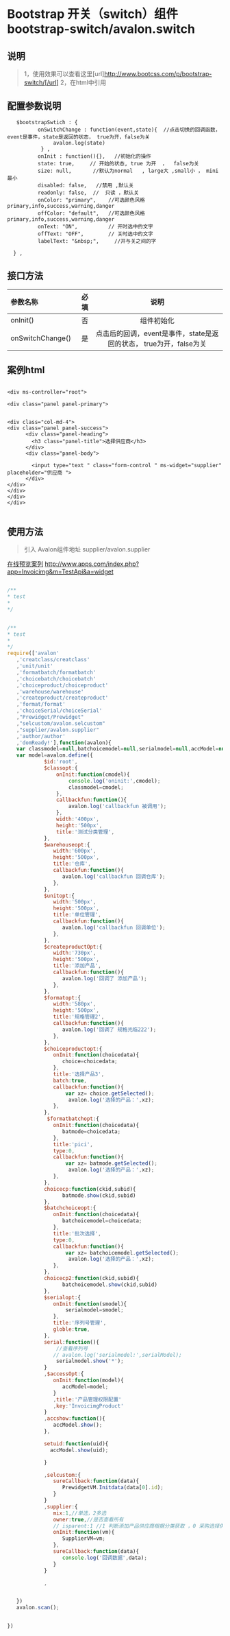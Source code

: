 # Bootstrap 开关（switch）组件 bootstrap-switch/avalon.switch

## 说明
  > 1，使用效果可以查看这里[url]http://www.bootcss.com/p/bootstrap-switch/[/url]
  > 2，在html中引用 <div  ms-widget="bootstrap-swtich,$,$bootstrapSwtich"> </div>



## 配置参数说明
       $bootstrapSwtich : {
              onSwitchChange : function(event,state){  //点击切换的回调函数，event是事件，state是返回的状态， true为开，false为关
                   avalon.log(state)   
               } ,
              onInit : function(){},   //初始化的操作
              state: true,     // 开始的状态, true 为开  ，  false为关
              size: null,       //默认为normal   , large大 ,small小 ， mini最小
              disabled: false,   //禁用 ,默认关
              readonly: false,  //  只读 ，默认关
              onColor: "primary",    //可选颜色风格primary,info,success,warning,danger
              offColor: "default",   //可选颜色风格primary,info,success,warning,danger
              onText: "ON",          // 开时选中的文字
              offText: "OFF",        // 关时选中的文字
              labelText: "&nbsp;",     //开与关之间的字

      } ,


##  接口方法

| 参数名称      |    必填 | 说明  |
| :-------- | --------:| :--: |
|onInit()|否| 组件初始化  |
|onSwitchChange()|是| 点击后的回调，event是事件，state是返回的状态， true为开，false为关  |




## 案例html 


```

<div ms-controller="root">

<div class="panel panel-primary">


<div class="col-md-4">
<div class="panel panel-success">
      <div class="panel-heading">
        <h3 class="panel-title">选择供应商</h3>
      </div>
      <div class="panel-body">

        <input type="text " class="form-control " ms-widget="supplier"  placeholder="供应商 ">
      </div>
</div>
</div>
</div>
</div>


```


## 使用方法

  > 引入 Avalon组件地址 supplier/avalon.supplier

   [在线预览案列](http://www.apps.com/index.php?app=Invoicimg&m=TestApi&a=widget) http://www.apps.com/index.php?app=Invoicimg&m=TestApi&a=widget

``` javascript

/**
* test
* 
*/


/**
* test
* 
*/
require(['avalon'
   ,'creatclass/creatclass'
   ,'unit/unit'
   ,'formatbatch/formatbatch'
   ,'choicebatch/choicebatch'
   ,'choiceproduct/choiceproduct'
   ,'warehouse/warehouse'
   ,'createproduct/createproduct'
   ,'format/format'
   ,'choiceSerial/choiceSerial'
   ,"Prewidget/Prewidget"
   ,"selcustom/avalon.selcustom"
   ,"supplier/avalon.supplier"
   ,'author/author'
   ,'domReady!'],function(avalon){
   var classmodel=null,batchoicemodel=null,serialmodel=null,accModel=null,choice=[],batmode=[];
   var model=avalon.define({ 
   			$id:'root',
   			$classopt:{
   				onInit:function(cmodel){
   					console.log('oninit:',cmodel);
   					classmodel=cmodel;
   				},
   				callbackfun:function(){
   					avalon.log('callbackfun 被调用');
   				},
   				width:'400px',
   				height:'500px',
   				title:'测试分类管理',
   			},
            $warehouseopt:{
               width:'600px',
               height:'500px',
               title:'仓库',
               callbackfun:function(){
                  avalon.log('callbackfun 回调仓库');
               },
            },
            $unitopt:{
               width:'500px',
               height:'500px',
               title:'单位管理',
               callbackfun:function(){
                  avalon.log('callbackfun 回调单位');
               },
            },
            $createproductOpt:{
               width:'730px',
               height:'500px',
               title:'添加产品',
               callbackfun:function(){
                  avalon.log('回调了 添加产品');
               },
            },
            $formatopt:{
               width:'580px',
               height:'500px',
               title:'规格管理2',
               callbackfun:function(){
                  avalon.log('回调了 规格光临222');
               },
            },
            $choiceproductopt:{
               onInit:function(choicedata){
                  choice=choicedata;
               },
               title:'选择产品3',
               batch:true,
               callbackfun:function(){
                   var xz= choice.getSelected();
                    avalon.log('选择的产品：',xz);
               },
            },
             $formatbatchopt:{
               onInit:function(choicedata){
                  batmode=choicedata;
               },
               title:'pici',
               type:0,
               callbackfun:function(){
                   var xz= batmode.getSelected();
                    avalon.log('选择的产品：',xz);
               },
            },
            choicecp:function(ckid,subid){                 
                  batmode.show(ckid,subid)
            },
            $batchchoiceopt:{
               onInit:function(choicedata){
                  batchoicemodel=choicedata;
               },
               title:'批次选择',
               type:0,
               callbackfun:function(){
                   var xz= batchoicemodel.getSelected();
                    avalon.log('选择的产品：',xz);
               },
            },
            choicecp2:function(ckid,subid){                 
                  batchoicemodel.show(ckid,subid)
            },
            $serialopt:{
               onInit:function(smodel){
                   serialmodel=smodel;
               },
               title:'序列号管理',
               globle:true,
            },
            serial:function(){
                //查看序列号
               // avalon.log('serialmodel:',serialModel);
                serialmodel.show('*');
            }
            ,$accessOpt:{
               onInit:function(model){
                  accModel=model;
               }
               ,title:'产品管理权限配置'
               ,key:'InvoicimgProduct'
            }
            ,accshow:function(){
               accModel.show();
            },

            setuid:function(uid){
              accModel.show(uid);

            }

            ,selcustom:{
               sureCallback:function(data){
                  PrewidgetVM.Initdata(data[0].id);
               }
            }
            ,supplier:{
               mix:1,//单选，2多选
               owner:true,//是否查看所有
               // isparent:1 //1 判断添加产品供应商根据分类获取 ，0 采购选择供应商根据产品获取
               onInit:function(vm){
                  SupplierVM=vm;
               },
               sureCallback:function(data){
                  console.log('回调数据',data);
               }
            }

            ,


   })
   avalon.scan();


})




